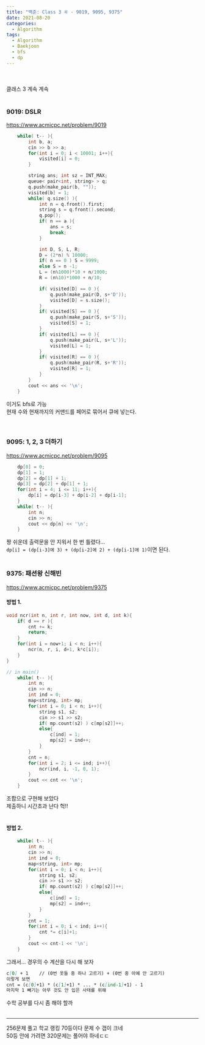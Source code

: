 ```yaml
---
title: "백준: Class 3 ④ - 9019, 9095, 9375"
date: 2021-08-20
categories:
  - Algorithm
tags:
  - Algorithm
  - Baekjoon
  - bfs
  - dp
---
```


<br></br>
클래스 3 계속 계속
<br></br>

### 9019: DSLR
https://www.acmicpc.net/problem/9019
```cpp
    while( t-- ){
        int b, a;
        cin >> b >> a;
        for(int i = 0; i < 10001; i++){
            visited[i] = 0;
        }

        string ans; int sz = INT_MAX;
        queue< pair<int, string> > q;
        q.push(make_pair(b, ""));
        visited[b] = 1;
        while( q.size() ){
            int n = q.front().first;
            string s = q.front().second;
            q.pop();
            if( n == a ){
                ans = s;
                break;
            }

            int D, S, L, R;
            D = (2*n) % 10000;
            if( n == 0 ) S = 9999;
            else S = n -1;
            L = (n%1000)*10 + n/1000;
            R = (n%10)*1000 + n/10;

            if( visited[D] == 0 ){
                q.push(make_pair(D, s+'D'));
                visited[D] = s.size();
            }
            if( visited[S] == 0 ){
                q.push(make_pair(S, s+'S'));
                visited[S] = 1;
            }
            if( visited[L] == 0 ){
                q.push(make_pair(L, s+'L'));
                visited[L] = 1;
            }
            if( visited[R] == 0 ){
                q.push(make_pair(R, s+'R'));
                visited[R] = 1;
            }
        }
        cout << ans << '\n';
    }
```
이거도 bfs로 가능  
현재 수와 현재까지의 커맨드를 페어로 묶어서 큐에 넣는다.  
<br></br>

### 9095: 1, 2, 3 더하기
https://www.acmicpc.net/problem/9095
```cpp
    dp[0] = 0;
    dp[1] = 1;
    dp[2] = dp[1] + 1;
    dp[3] = dp[2] + dp[1] + 1;
    for(int i = 4; i <= 11; i++){
        dp[i] = dp[i-3] + dp[i-2] + dp[i-1];
    }
    while( t-- ){
        int n;
        cin >> n;
        cout << dp[n] << '\n';
    }

```
짱 쉬운데 출력문을 안 지워서 한 번 틀렸다...  
`dp[i] = (dp[i-3]에 3) + (dp[i-2]에 2) + (dp[i-1]에 1)`이면 된다.
<br></br>

### 9375: 패션왕 신해빈
https://www.acmicpc.net/problem/9375

#### 방법 1.
```cpp
void ncr(int n, int r, int now, int d, int k){
    if( d == r ){
        cnt += k;
        return;
    }
    for(int i = now+1; i < n; i++){
        ncr(n, r, i, d+1, k*c[i]);
    }
}

// in main()
    while( t-- ){
        int n;
        cin >> n;
        int ind = 0;
        map<string, int> mp;
        for(int i = 0; i < n; i++){
            string s1, s2;
            cin >> s1 >> s2;
            if( mp.count(s2) ) c[mp[s2]]++;
            else{
                c[ind] = 1;
                mp[s2] = ind++;
            }
        }
        cnt = n;
        for(int i = 2; i <= ind; i++){
            ncr(ind, i, -1, 0, 1);
        }
        cout << cnt << '\n';
    }
```
조합으로 구현해 보았다  
제출하니 시간초과 난다 헉!!
<br></br>

#### 방법 2.
```cpp
    while( t-- ){
        int n;
        cin >> n;
        int ind = 0;
        map<string, int> mp;
        for(int i = 0; i < n; i++){
            string s1, s2;
            cin >> s1 >> s2;
            if( mp.count(s2) ) c[mp[s2]]++;
            else{
                c[ind] = 1;
                mp[s2] = ind++;
            }
        }
        cnt = 1;
        for(int i = 0; i < ind; i++){
            cnt *= c[i]+1;
        }
        cout << cnt-1 << '\n';
    }
```
그래서... 경우의 수 계산을 다시 해 보자  
```md
c[0] + 1    // (0번 옷들 중 하나 고르기) + (0번 중 아예 안 고르기)
이렇게 보면
cnt = (c[0]+1) * (c[1]+1) * ... * (c[ind-1]+1) - 1
마지막 1 빼기는 아무 것도 안 입은 사태를 위해
```
수학 공부를 다시 좀 해야 할까
<br></br>

---
256문제 풀고 학교 랭킹 70등이다 문제 수 갭이 크네  
50등 안에 가려면 320문제는 풀어야 하네ㄷㄷ
<br></br>
